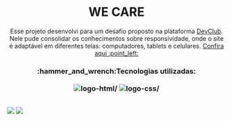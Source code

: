 <h1 align="center"> WE CARE </h1>

<p align="center"> Esse projeto desenvolvi para um desafio proposto na plataforma <a href="https://rodolfomori.com.br/devclub"/> DevClub</a>. 
<br> Nele pude consolidar os conhecimentos sobre responsividade, onde o site
<br> é adaptável em diferentes telas: computadores, tablets e celulares. <a href="https://raquelferreira1.github.io/we-care/"/>Confira aqui :point_left:	</a></p>
<h3 align="center"> :hammer_and_wrench:Tecnologias utilizadas: <br><br>

<img src="https://camo.githubusercontent.com/c8d13e1c596a6726b1da8475a9299fac133f95ef009083b48be01f975a44987e/68747470733a2f2f696d672e736869656c64732e696f2f62616467652f2d48544d4c2d3035313232413f7374796c653d666c6174266c6f676f3d48544d4c35" alt=logo-html/>
<img src="https://camo.githubusercontent.com/d738d76484d50c8345c2d01e39364b707285bc7936140858e7909dfe6424efb2/68747470733a2f2f696d672e736869656c64732e696f2f62616467652f2d4353532d3035313232413f7374796c653d666c6174266c6f676f3d43535333266c6f676f436f6c6f723d313537324236" alt=logo-css/>
</h3>
<br>


<img src="https://raw.githubusercontent.com/raquelferreira1/we-care/93a521ba8e05a6d9dbed46168ba3428ca66a54ef/img/celular.png">

<img src="https://github.com/raquelferreira1/we-care/blob/master/img/desktop.png?raw=true">
